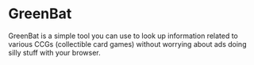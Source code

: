 # GreenBat

GreenBat is a simple tool you can use to look up information related to various CCGs (collectible card games) without worrying about ads doing silly stuff with your browser.